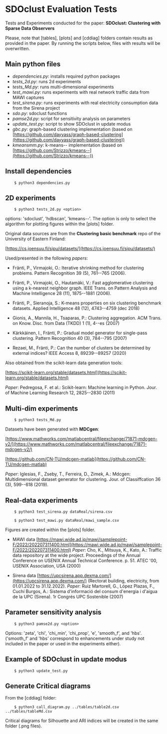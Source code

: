 
# SDOclust Evaluation Tests

Tests and Experiments conducted for the paper:
**SDOclust: Clustering with Sparse Data Observers**

Please, note that [tables], [plots] and [cddiag] folders contain results as provided in the paper. By running the scripts below, files with results will be overwritten.

## Main python files
- *dependencies.py*: installs required python packages
- *tests_2d.py*: runs 2d experiments
- *tests_Md.py*: runs multi-dimensional experiments
- *test_mawi.py*: runs experiments with real network traffic data from MAWI captures
- *test_sirena.py*: runs experiments with real electricity consumption data from the Sirena project
- *sdo.py*: sdoclust functions
- *pamse2d.py*: script for sensitivity analysis on parameters
- *update_test.py*: script to show SDOclust in update modus
- *gbc.py*: graph-based clustering implementation (based on [https://github.com/dayyass/graph-based-clustering](https://github.com/dayyass/graph-based-clustering))
- *kmeansmm.py*: k-means-- implementation (based on [https://github.com/Strizzo/kmeans--](https://github.com/Strizzo/kmeans--))

## Install dependencies

        $ python3 dependencies.py 

## 2D experiments

        $ python3 tests_2d.py <option>

options: 'sdoclust', 'hdbscan', 'kmeans--'. The option is only to select the algorithm for plotting figures within the [plots] folder.

Original data sources are from the **Clustering basic benchmark** repo of the University of Eastern Finland:

[https://cs.joensuu.fi/sipu/datasets/](https://cs.joensuu.fi/sipu/datasets/)

Used/presented in the following *papers*: 

- Fränti, P., Virmajoki, O.: Iterative shrinking method for clustering problems. Pattern Recognition 39 (5), 761--765 (2006).

- Fränti, P., Virmajoki, O., Hautamäki, V.: Fast agglomerative clustering using a k-nearest neighbor graph. IEEE Trans. on Pattern Analysis and Machine Intelligence
28 (11), 1875--1881 (2006).

- Fränti, P., Sieranoja, S.: K-means properties on six clustering benchmark datasets.  Applied Intelligence 48 (12), 4743--4759 (dec 2018)

- Gionis, A., Mannila, H., Tsaparas, P.: Clustering aggregation. ACM Trans. on Know. Disc. from Data (TKDD) 1 (1), 4--es (2007)

- Kärkkäinen, I., Fränti, P.: Gradual model generator for single-pass clustering. Pattern Recognition 40 (3), 784--795 (2007)

- Rezaei, M., Fränti, P.: Can the number of clusters be determined by external indices? IEEE Access 8, 89239--89257 (2020)

Also obtained from the scikit-learn data generation tools:

[https://scikit-learn.org/stable/datasets.html](https://scikit-learn.org/stable/datasets.html) 

*Paper*: Pedregosa, F. et al.: Scikit-learn: Machine learning in Python. Jour. of Machine Learning Research 12, 2825--2830 (2011)

## Multi-dim experiments

        $ python3 tests_Md.py 

Datasets have been generated with **MDCgen**:

[https://www.mathworks.com/matlabcentral/fileexchange/71871-mdcgen-v2/](https://www.mathworks.com/matlabcentral/fileexchange/71871-mdcgen-v2/)

[https://github.com/CN-TU/mdcgen-matlab](https://github.com/CN-TU/mdcgen-matlab)

*Paper*: Iglesias, F., Zseby, T., Ferreira, D., Zimek, A.: Mdcgen: Multidimensional dataset generator for clustering. Jour. of Classiffcation 36 (3), 599--618 (2019).

## Real-data experiments

        $ python3 test_sirena.py dataReal/sirena.csv  

        $ python3 test_mawi.py dataReal/mawi_sample.csv  

Figures are created within the [plots] folder.

- MAWI data [https://mawi.wide.ad.jp/mawi/samplepoint-F/2022/202207311400.html](https://mawi.wide.ad.jp/mawi/samplepoint-F/2022/202207311400.html)
*Paper*: Cho, K., Mitsuya, K., Kato, A.: Traffic data repository at the wide project. Proceedings of the Annual Conference on USENIX Annual Technical Conference. p. 51. ATEC '00, USENIX Association, USA (2000)

- Sirena data [https://upcsirena.app.dexma.com/](https://upcsirena.app.dexma.com/) (Rectorat building, electricity, from 01.01.2022 to 31.12.2022).
*Paper*: Ruiz Martorell, G., López Plazas, F., Cuchí Burgos, A.: Sistema d'informació del consum d'energia i d'aigua de la UPC (Sirena). 1r Congrés UPC Sostenible (2007)

## Parameter sensitivity analysis

        $ python3 pamse2d.py <option>

Options: 'zeta', 'chi', 'chi_min', 'chi_prop', 'e', 'smooth_f', and 'hbs'. ('smooth_f' and 'hbs' correspond to enhancements under study not included in the paper or used in the experiments either).

## Example of SDOclust in update modus

        $ python3 update_test.py

## Generate Critical diagrams

From the [cddiag] folder:

        $ python3 call_diagram.py ../tables/table2d.csv ../tables/tableMd.csv 

Critical diagrams for Silhouette and ARI indices will be created in the same folder (.png files).
